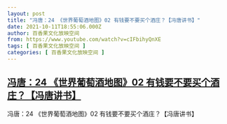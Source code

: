 ```yaml
---
layout: post
title: "冯唐：24 《世界葡萄酒地图》02 有钱要不要买个酒庄？【冯唐讲书】"
date: 2021-10-11T18:55:06.000Z
author: 百香果文化放映空间
from: https://www.youtube.com/watch?v=cIFbihyQnXE
tags: [ 百香果文化放映空间 ]
categories: [ 百香果文化放映空间 ]
---
```

<!--1633978506000-->
[冯唐：24 《世界葡萄酒地图》02 有钱要不要买个酒庄？【冯唐讲书】](https://www.youtube.com/watch?v=cIFbihyQnXE)
------

<div>
冯唐：24 《世界葡萄酒地图》02 有钱要不要买个酒庄？【冯唐讲书】
</div>
